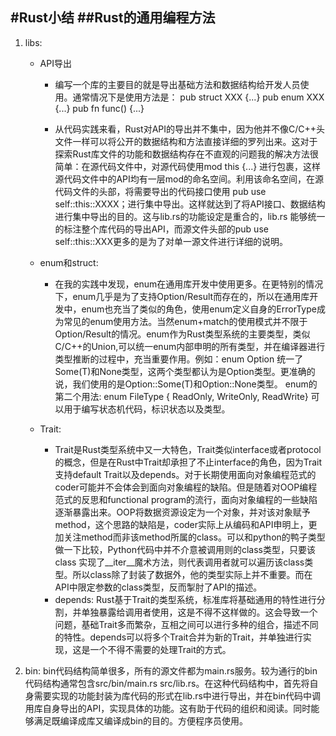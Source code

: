 #Rust小结
##Rust的通用编程方法
---
1. libs:
	+ API导出
	  - 编写一个库的主要目的就是导出基础方法和数据结构给开发人员使用。通常情况下是使用方法是：
		pub struct XXX {...} 
		pub enum XXX {...}
		pub fn func() {...}

	  - 从代码实践来看，Rust对API的导出并不集中，因为他并不像C/C++头文件一样可以将公开的数据结构和方法直接详细的罗列出来。这对于探索Rust库文件的功能和数据结构存在不直观的问题我的解决方法很简单：在源代码文件中，对源代码使用mod this {...} 进行包裹，这样源代码文件中的API均有一层mod的命名空间。利用该命名空间，在源代码文件的头部，将需要导出的代码接口使用 pub use self::this::XXXX；进行集中导出。这样就达到了将API接口、数据结构进行集中导出的目的。这与lib.rs的功能设定是重合的，lib.rs 能够统一的标注整个库代码的导出API，而源文件头部的pub use self::this::XXX更多的是为了对单一源文件进行详细的说明。

	+ enum和struct:
		- 在我的实践中发现，enum在通用库开发中使用更多。在更特别的情况下，enum几乎是为了支持Option/Result而存在的，所以在通用库开发中，enum也充当了类似的角色，使用enum定义自身的ErrorType成为常见的enum使用方法。当然enum+match的使用模式并不限于Option/Result的情况。enum作为Rust类型系统的主要类型，类似C/C++的Union,可以统一enum内部申明的所有类型，并在编译器进行类型推断的过程中，充当重要作用。例如：enum Option 统一了Some(T)和None类型，这两个类型都认为是Option类型。更准确的说，我们使用的是Option::Some(T)和Option::None类型。
		  enum的第二个用法: enum FileType { ReadOnly, WriteOnly, ReadWrite} 可以用于编写状态机代码，标识状态以及类型。
	+ Trait:
		- Trait是Rust类型系统中又一大特色，Trait类似interface或者protocol的概念，但是在Rust中Trait却承担了不止interface的角色，因为Trait支持default Trait以及depends。对于长期使用面向对象编程范式的coder可能并不会体会到面向对象编程的缺陷。但是随着对OOP编程范式的反思和functional program的流行，面向对象编程的一些缺陷逐渐暴露出来。OOP将数据资源设定为一个对象，并对该对象赋予method，这个思路的缺陷是，coder实际上从编码和API申明上，更加关注method而非该method所属的class。可以和python的鸭子类型做一下比较，Python代码中并不介意被调用则的class类型，只要该class 实现了__iter__魔术方法，则代表调用者就可以遍历该class类型。所以class除了封装了数据外，他的类型实际上并不重要。而在API中限定参数的class类型，反而掣肘了API的描述。
		- depends:
		  Rust基于Trait的类型系统，标准库将基础通用的特性进行分割，并单独暴露给调用者使用，这是不得不这样做的。这会导致一个问题，基础Trait多而繁杂，互相之间可以进行多种的组合，描述不同的特性。depends可以将多个Trait合并为新的Trait，并单独进行实现，这是一个不得不需要的处理Trait的方式。

2. bin:
	bin代码结构简单很多，所有的源文件都为main.rs服务。较为通行的bin代码结构通常包含src/bin/main.rs  src/lib.rs。在这种代码结构中，首先将自身需要实现的功能封装为库代码的形式在lib.rs中进行导出，并在bin代码中调用库自身导出的API，实现具体的功能。这有助于代码的组织和阅读。同时能够满足既编译成库又编译成bin的目的。方便程序员使用。


